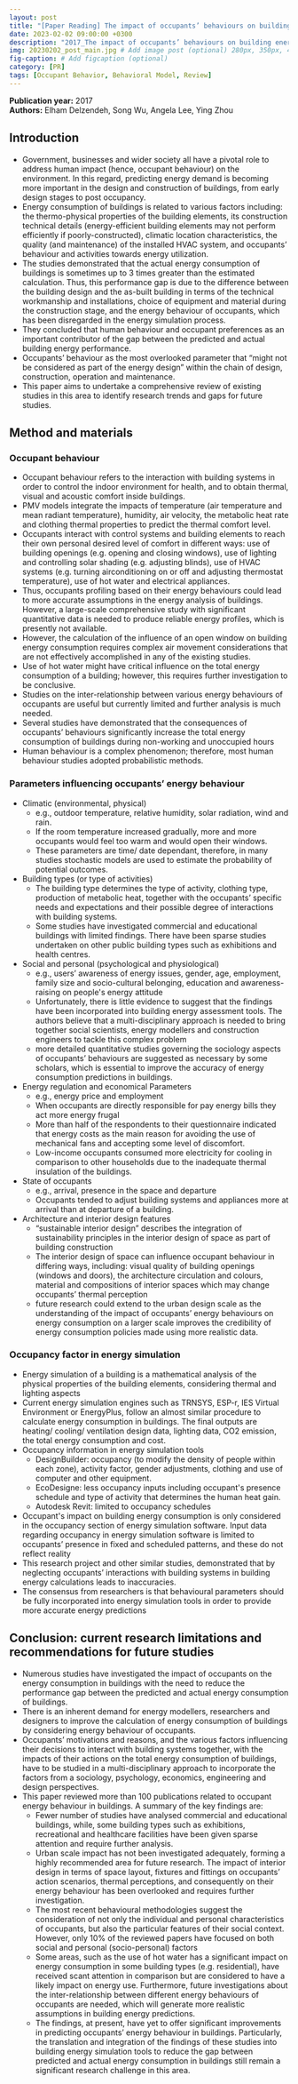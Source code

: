 ```yaml
---
layout: post
title: "[Paper Reading] The impact of occupants’ behaviours on building energy analysis: A research review"
date: 2023-02-02 09:00:00 +0300
description: "2017_The impact of occupants’ behaviours on building energy analysis: A research review" # Add post description (optional)
img: 20230202_post_main.jpg # Add image post (optional) 280px, 350px, 470px, 700px, 940px
fig-caption: # Add figcaption (optional)
category: [PR]
tags: [Occupant Behavior, Behavioral Model, Review]
---
```


**Publication year:** 2017 <br>
**Authors:** Elham Delzendeh, Song Wu, Angela Lee, Ying Zhou<br>

## Introduction
- Government, businesses and wider society all have a pivotal role to address human impact (hence, occupant behaviour) on the environment. In this regard, predicting energy demand is becoming more important in the design and construction of buildings, from early design stages to post occupancy.
- Energy consumption of buildings is related to various factors including: the thermo-physical properties of the building elements, its construction technical details (energy-efficient building elements may not perform efficiently if poorly-constructed), climatic location characteristics, the quality (and maintenance) of the installed HVAC system, and occupants’ behaviour and activities towards energy utilization.
- The studies demonstrated that the actual energy consumption of buildings is sometimes up to 3 times greater than the estimated calculation. Thus, this performance gap is due to the difference between the building design and the as-built building in terms of the technical workmanship and installations, choice of equipment and material during the construction stage, and the energy behaviour of occupants, which has been disregarded in the energy simulation process.
- They concluded that human behaviour and occupant preferences as an important contributor of the gap between the predicted and actual building energy performance.
- Occupants’ behaviour as the most overlooked parameter that “might not be considered as part of the energy design” within the chain of design, construction, operation and maintenance.
- This paper aims to undertake a comprehensive review of existing studies in this area to identify research trends and gaps for future studies.


## Method and materials
### Occupant behaviour
- Occupant behaviour refers to the interaction with building systems in order to control the indoor environment for health, and to obtain thermal, visual and acoustic comfort inside buildings.
- PMV models integrate the impacts of temperature (air temperature and mean radiant temperature), humidity, air velocity, the metabolic heat rate and clothing thermal properties to predict the thermal comfort level.
- Occupants interact with control systems and building elements to reach their own personal desired level of comfort in different ways: use of building openings (e.g. opening and closing windows), use of lighting and controlling solar shading (e.g. adjusting blinds), use of HVAC systems (e.g. turning airconditioning on or off and adjusting thermostat temperature), use of hot water and electrical appliances.
- Thus, occupants profiling based on their energy behaviours could lead to more accurate assumptions in the energy analysis of buildings. However, a large-scale comprehensive study with significant quantitative data is needed to produce reliable energy profiles, which is presently not available.
- However, the calculation of the influence of an open window on building energy consumption requires complex air movement considerations that are not effectively accomplished in any of the existing studies.
- Use of hot water might have critical influence on the total energy consumption of a building; however, this requires further investigation to be conclusive.
- Studies on the inter-relationship between various energy behaviours of occupants are useful but currently limited and further analysis is much needed.
- Several studies have demonstrated that the consequences of occupants’ behaviours significantly increase the total energy consumption of buildings during non-working and unoccupied hours
- Human behaviour is a complex phenomenon; therefore, most human behaviour studies adopted probabilistic methods.

### Parameters influencing occupants’ energy behaviour
- Climatic (environmental, physical)
  - e.g., outdoor temperature, relative humidity, solar radiation, wind and rain.
  - If the room temperature increased gradually, more and more occupants would feel too warm and would open their windows.
  - These parameters are time/ date dependant, therefore, in many studies stochastic models are used to estimate the probability of potential outcomes.
- Building types (or type of activities)
  - The building type determines the type of activity, clothing type, production of metabolic heat, together with the occupants’ specific needs and expectations and their possible degree of interactions with building systems.
  - Some studies have investigated commercial and educational buildings with limited findings. There have been sparse studies undertaken on other public building types such as exhibitions and health centres.
- Social and personal (psychological and physiological)
  - e.g., users’ awareness of energy issues, gender, age, employment, family size and socio-cultural belonging, education and awareness-raising on people's energy attitude
  - Unfortunately, there is little evidence to suggest that the findings have been incorporated into building energy assessment tools. The authors believe that a multi-disciplinary approach is needed to bring together social scientists, energy modellers and construction engineers to tackle this complex problem
  - more detailed quantitative studies governing the sociology aspects of occupants’ behaviours are suggested as necessary by some scholars, which is essential to improve the accuracy of energy consumption predictions in buildings.
- Energy regulation and economical Parameters
  - e.g., energy price and employment
  - When occupants are directly responsible for pay energy bills they act more energy frugal
  - More than half of the respondents to their questionnaire indicated that energy costs as the main reason for avoiding the use of mechanical fans and accepting some level of discomfort.
  - Low-income occupants consumed more electricity for cooling in comparison to other households due to the inadequate thermal insulation of the buildings.
- State of occupants
  - e.g., arrival, presence in the space and departure
  - Occupants tended to adjust building systems and appliances more at arrival than at departure of a building.
- Architecture and interior design features
  - “sustainable interior design” describes the integration of sustainability principles in the interior design of space as part of building construction
  - The interior design of space can influence occupant behaviour in differing ways, including: visual quality of building openings (windows and doors), the architecture circulation and colours, material and compositions of interior spaces which may change occupants’ thermal perception
  - future research could extend to the urban design scale as the understanding of the impact of occupants’ energy behaviours on energy consumption on a larger scale improves the credibility of energy consumption policies made using more realistic data.

### Occupancy factor in energy simulation
- Energy simulation of a building is a mathematical analysis of the physical properties of the building elements, considering thermal and lighting aspects
- Current energy simulation engines such as TRNSYS, ESP-r, IES Virtual Environment or EnergyPlus, follow an almost similar procedure to calculate energy consumption in buildings. The final outputs are heating/ cooling/ ventilation design data, lighting data, CO2 emission, the total energy consumption and cost.
- Occupancy information in energy simulation tools
  - DesignBuilder: occupancy (to modify the density of people within each zone), activity factor, gender adjustments, clothing and use of computer and other equipment.
  - EcoDesigne: less occupancy inputs including occupant's presence schedule and type of activity that determines the human heat gain.
  - Autodesk Revit: limited to occupancy schedules
- Occupant's impact on building energy consumption is only considered in the occupancy section of energy simulation software. Input data regarding occupancy in energy simulation software is limited to occupants’ presence in fixed and scheduled patterns, and these do not reflect reality
- This research project and other similar studies, demonstrated that by neglecting occupants’ interactions with building systems in building energy calculations leads to inaccuracies.
- The consensus from researchers is that behavioural parameters should be fully incorporated into energy simulation tools in order to provide more accurate energy predictions


## Conclusion: current research limitations and recommendations for future studies
- Numerous studies have investigated the impact of occupants on the energy consumption in buildings with the need to reduce the performance gap between the predicted and actual energy consumption of buildings.
- There is an inherent demand for energy modellers, researchers and designers to improve the calculation of energy consumption of buildings by considering energy behaviour of occupants.
- Occupants’ motivations and reasons, and the various factors influencing their decisions to interact with building systems together, with the impacts of their actions on the total energy consumption of buildings, have to be studied in a multi-disciplinary approach to incorporate the factors from a sociology, psychology, economics, engineering and design perspectives.
- This paper reviewed more than 100 publications related to occupant energy behaviour in buildings. A summary of the key findings are:
  - Fewer number of studies have analysed commercial and educational buildings, while, some building types such as exhibitions, recreational and healthcare facilities have been given sparse attention and require further analysis.
  - Urban scale impact has not been investigated adequately, forming a highly recommended area for future research. The impact of interior design in terms of space layout, fixtures and fittings on occupants’ action scenarios, thermal perceptions, and consequently on their energy behaviour has been overlooked and requires further investigation.
  - The most recent behavioural methodologies suggest the consideration of not only the individual and personal characteristics of occupants, but also the particular features of their social context. However, only 10% of the reviewed papers have focused on both social and personal (socio-personal) factors
  - Some areas, such as the use of hot water has a significant impact on energy consumption in some building types (e.g. residential), have received scant attention in comparison but are considered to have a likely impact on energy use. Furthermore, future investigations about the inter-relationship between different energy behaviours of occupants are needed, which will generate more realistic assumptions in building energy predictions.
  - The findings, at present, have yet to offer significant improvements in predicting occupants’ energy behaviour in buildings. Particularly, the translation and integration of the findings of these studies into building energy simulation tools to reduce the gap between predicted and actual energy consumption in buildings still remain a significant research challenge in this area.
